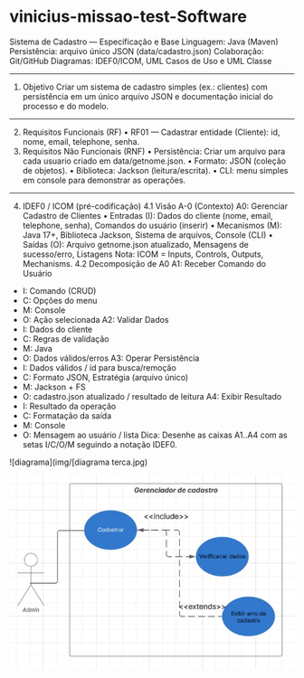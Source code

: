 # vinicius-missao-test-Software

Sistema de Cadastro — Especificação e Base
Linguagem: Java (Maven)
Persistência: arquivo único JSON (data/cadastro.json)
Colaboração: Git/GitHub
Diagramas: IDEF0/ICOM, UML Casos de Uso e UML Classe
________________________________________
1) Objetivo
   Criar um sistema de cadastro simples (ex.: clientes) com persistência em um único arquivo JSON e documentação inicial do processo e do modelo.
________________________________________
2) Requisitos Funcionais (RF)
   •	RF01 — Cadastrar entidade (Cliente): id, nome, email, telephone, senha.
3) Requisitos Não Funcionais (RNF)
   •	Persistência: Criar um arquivo para cada  usuario   criado em data/getnome.json.
   •	Formato: JSON (coleção de objetos).
   •	Biblioteca: Jackson (leitura/escrita).
   •	CLI: menu simples em console para demonstrar as operações.
________________________________________
4) IDEF0 / ICOM (pré-codificação)
   4.1 Visão A-0 (Contexto)
   A0: Gerenciar Cadastro de Clientes
   •	Entradas (I): Dados do cliente (nome, email, telephone, senha), Comandos do usuário (inserir)
   •	Mecanismos (M): Java 17+, Biblioteca Jackson, Sistema de arquivos, Console (CLI)
   •	Saídas (O): Arquivo getnome.json atualizado, Mensagens de sucesso/erro, Listagens
   Nota: ICOM = Inputs, Controls, Outputs, Mechanisms.
   4.2 Decomposição de A0
   A1: Receber Comando do Usuário
- I: Comando (CRUD)
- C: Opções do menu
- M: Console
- O: Ação selecionada
  A2: Validar Dados
- I: Dados do cliente
- C: Regras de validação
- M: Java
- O: Dados válidos/erros
  A3: Operar Persistência
- I: Dados válidos / id para busca/remoção
- C: Formato JSON, Estratégia (arquivo único)
- M: Jackson + FS
- O: cadastro.json atualizado / resultado de leitura
  A4: Exibir Resultado
- I: Resultado da operação
- C: Formatação da saída
- M: Console
- O: Mensagem ao usuário / lista
  Dica: Desenhe as caixas A1..A4 com as setas I/C/O/M seguindo a notação IDEF0.

![diagrama](img/[diagrama terca.jpg)



![diagramauml](img/diagramauml.png.jpeg)